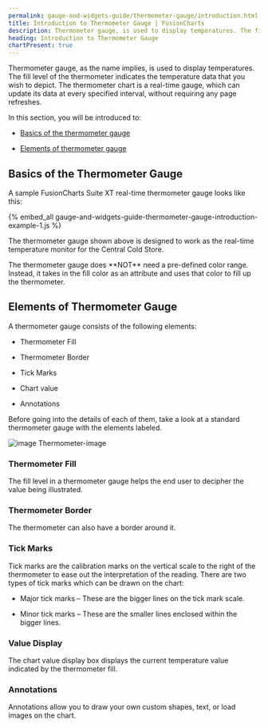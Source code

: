 ```yaml
---
permalink: gauge-and-widgets-guide/thermometer-gauge/introduction.html
title: Introduction to Thermometer Gauge | FusionCharts
description: Thermometer gauge, is used to display temperatures. The fill level of the thermometer indicates the temperature data that you wish to depict.
heading: Introduction to Thermometer Gauge
chartPresent: true
---
```


Thermometer gauge, as the name implies, is used to display temperatures. The fill level of the thermometer indicates the temperature data that you wish to depict. The thermometer chart is a real-time gauge, which can update its data at every specified interval, without requiring any page refreshes.

In this section, you will be introduced to:

* <a href="/gauge-and-widgets-guide/thermometer-gauge/introduction#basics-of-the-thermometer-gauge" class="smoth-scroll">Basics of the thermometer gauge</a>

* <a href="/gauge-and-widgets-guide/thermometer-gauge/introduction#elements-of-thermometer-gauge" class="smoth-scroll">Elements of thermometer gauge</a>

## Basics of the Thermometer Gauge

A sample FusionCharts Suite XT real-time thermometer gauge looks like this:

{% embed_all gauge-and-widgets-guide-thermometer-gauge-introduction-example-1.js %}

The thermometer gauge shown above is designed to work as the real-time temperature monitor for the Central Cold Store.

<p class="text-info"> The thermometer gauge does **NOT** need a pre-defined color range. Instead, it takes in the fill color as an attribute and uses that color to fill up the thermometer. </p>

## Elements of Thermometer Gauge

A thermometer gauge consists of the following elements:

* Thermometer Fill

* Thermometer Border

* Tick Marks

* Chart value

* Annotations

Before going into the details of each of them, take a look at a standard thermometer gauge with the elements labeled.

![image Thermometer-image](/assets/images/thermometer-gauge-introduction-1.png)

### Thermometer Fill

The fill level in a thermometer gauge helps the end user to decipher the value being illustrated.

### Thermometer Border

The thermometer can also have a border around it.

### Tick Marks

Tick marks are the calibration marks on the vertical scale to the right of the thermometer to ease out the interpretation of the reading. There are two types of tick marks which can be drawn on the chart:

* Major tick marks – These are the bigger lines on the tick mark scale.

* Minor tick marks – These are the smaller lines enclosed within the bigger lines.

### Value Display

The chart value display box displays the current temperature value indicated by the thermometer fill.

### Annotations

Annotations allow you to draw your own custom shapes, text, or load images on the chart.